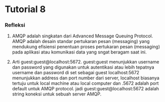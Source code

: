 # Tutorial 8

### Refleksi 
1. AMQP adalah singkatan dari Advanced Message Queuing Protocol. AMQP adalah desain standar pertukaran pesan (messaging) yang mendukung efisiensi penentuan proses pertukaran pesan (messaging) pada aplikasi atau komunikasi data yang sngat beragam saat ini. 

2. Arti guest:guest@localhost:5672. guest:guest menunjukkan username dan password yang digunakan untuk autentikasi atau lebih tepatnya username dan password di set sebagai guest
localhost:5672 menunjukkan address dan port number dari server, localhost biasanya tertuju untuk local machine atau local computer dan .5672 adalah port default untuk AMQP protocol. jadi guest:guest@localhost:5672 adalah string koneksi untuk sebuah server AMQP.